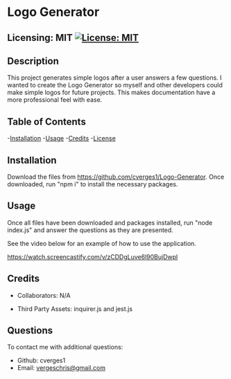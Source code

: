 # Logo Generator
  ## Licensing: MIT [![License: MIT](https://img.shields.io/badge/License-MIT-yellow.svg)](https://opensource.org/licenses/MIT)

  ## Description
  This project generates simple logos after a user answers a few questions. I wanted to create the Logo Generator so myself and other developers could make simple logos for future projects. This makes documentation have a more professional feel with ease. 
  
  ## Table of Contents
  
  -[Installation](#installation)
  -[Usage](#usage)
  -[Credits](#credits)
  -[License](#license)  

  ## Installation
  
  Download the files from https://github.com/cverges1/Logo-Generator. Once downloaded, run "npm i" to install the necessary packages.
  
  ## Usage
  
  Once all files have been downloaded and packages installed, run "node index.js" and answer the questions as they are presented.

  See the video below for an example of how to use the application.

  https://watch.screencastify.com/v/zCDDgLuve6l90BujDwpl
  
  ## Credits
  
  - Collaborators: N/A
  
  - Third Party Assets: inquirer.js and jest.js

  ## Questions
  To contact me with additional questions:
  - Github: cverges1
  - Email: vergeschris@gmail.com